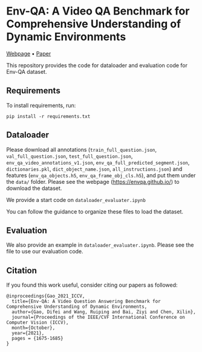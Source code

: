 # Env-QA: A Video QA Benchmark for Comprehensive Understanding of Dynamic Environments
[Webpage](https://envqa.github.io/) • [Paper](https://openaccess.thecvf.com/content/ICCV2021/papers/Gao_Env-QA_A_Video_Question_Answering_Benchmark_for_Comprehensive_Understanding_of_ICCV_2021_paper.pdf)

This repository provides the code for dataloader and evaluation code for Env-QA dataset.

## Requirements
To install requirements, run:
```
pip install -r requirements.txt
```

## Dataloader
Please download all annotations (`train_full_question.json`, `val_full_question.json`, `test_full_question.json`, `env_qa_video_annotations_v1.json`, `env_qa_full_predicted_segment.json`, `dictionaries.pkl`, `dict_object_name.json`, `all_instructions.json`) and features (`env_qa_objects.h5`, `env_qa_frame_obj_cls.h5`), and put them under the `data/` folder.
Please see the webpage (https://envqa.github.io/) to download the dataset.

We provide a start code on `dataloader_evaluater.ipynb`

You can follow the guidance to organize these files to load the dataset.

## Evaluation
We also provide an example in `dataloader_evaluater.ipynb`. Please see the file to use our evaluation code.


## Citation 
If you found this work useful, consider citing our papers as followed:
```
@inproceedings{Gao_2021_ICCV,
  title={Env-QA: A Video Question Answering Benchmark for Comprehensive Understanding of Dynamic Environments,
  author={Gao, Difei and Wang, Ruiping and Bai, Ziyi and Chen, Xilin},
  journal={Proceedings of the IEEE/CVF International Conference on Computer Vision (ICCV),
  month={October},
  year={2021},
  pages = {1675-1685}
}
```
